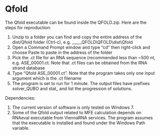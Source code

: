 # Qfold
The Qfold executable can be found inside the QFOLD.zip. Here are the steps for reproduction:
1. Unzip to a folder you can find and copy the entire address of the dist/Qfold folder (Ctrl-c), e.g. _____QFOLD\QFOLD\dist\Qfold
2. Open a Command Prompt window and type “cd” then right-click and choose Paste to paste in the address of the folder 
3. Pick the .ct file for an RNA sequence (recommended less than ~500 nt, e.g. ASE_00001.ct. Note that .ct files can be obtained from the RNA strand database
4. Type “Qfold ASE_00001.ct”. Note that the program takes only one input argument which is the .ct filename
5. The program is set to run for 1 minute. The output files have prefixes solver_QUBO and stat_ and list the progression of solutions.

Dependencies:
1. The current version of software is only tested on Windows 7.
2. Some of the Qfold output related to MFE calculation depends on RNAeval executable from ViennaRNA services. The program assumes that the executable is installed 
   and found under the Windows Path variable.

